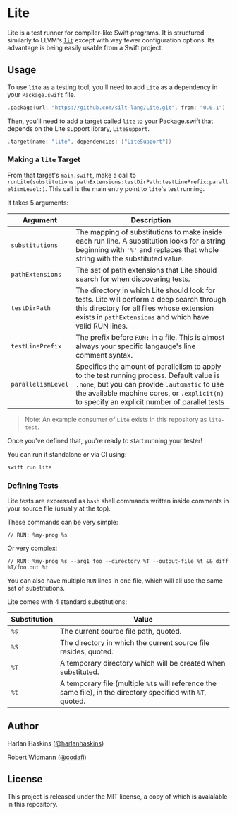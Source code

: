 # Lite

Lite is a test runner for compiler-like Swift programs. It is structured
similarly to LLVM's [`lit`](https://llvm.org/docs/CommandGuide/lit.html) except
with way fewer configuration options. Its advantage is being easily usable from
a Swift project.

## Usage

To use `lite` as a testing tool, you'll need to add `Lite` as a dependency in
your `Package.swift` file.

```swift
.package(url: "https://github.com/silt-lang/Lite.git", from: "0.0.1")
```

Then, you'll need to add a target called `lite` to your Package.swift that
depends on the Lite support library, `LiteSupport`.

```swift
.target(name: "lite", dependencies: ["LiteSupport"])
```

### Making a `lite` Target

From that target's `main.swift`, make a call to
`runLite(substitutions:pathExtensions:testDirPath:testLinePrefix:parallelismLevel:)`. This call
is the main entry point to `lite`'s test running.

It takes 5 arguments:

| Argument | Description |
|----------|-------------|
| `substitutions` | The mapping of substitutions to make inside each run line. A substitution looks for a string beginning with `'%'` and replaces that whole string with the substituted value. |
| `pathExtensions` | The set of path extensions that Lite should search for when discovering tests. |
| `testDirPath`  | The directory in which Lite should look for tests. Lite will perform a deep search through this directory for all files whose extension exists in `pathExtensions` and which have valid RUN lines. |
| `testLinePrefix` | The prefix before `RUN:` in a file. This is almost always your specific langauge's line comment syntax. |
| `parallelismLevel` | Specifies the amount of parallelism to apply to the test running process. Default value is `.none`, but you can provide `.automatic` to use the available machine cores, or `.explicit(n)` to specify an explicit number of parallel tests |

> Note: An example consumer of `Lite` exists in this repository as `lite-test`.

Once you've defined that, you're ready to start running your tester!

You can run it standalone or via CI using:

```bash
swift run lite
```

### Defining Tests

Lite tests are expressed as `bash` shell commands written inside comments
in your source file (usually at the top).

These commands can be very simple:

```
// RUN: %my-prog %s
```

Or very complex:

```
// RUN: %my-prog %s --arg1 foo --directory %T --output-file %t && diff %T/foo.out %t
```

You can also have multiple `RUN` lines in one file, which will all use the same
set of substitutions.

Lite comes with 4 standard substitutions:

| Substitution | Value |
|--------------|-------|
| `%s` | The current source file path, quoted. |
| `%S` | The directory in which the current source file resides, quoted. |
| `%T` | A temporary directory which will be created when substituted. |
| `%t` | A temporary file (multiple `%t`s will reference the same file), in the directory specified with `%T`, quoted. |

## Author

Harlan Haskins ([@harlanhaskins](https://github.com/harlanhaskins))

Robert Widmann ([@codafi](https://github.com/codafi))

## License

This project is released under the MIT license, a copy of which is avaialable
in this repository.
